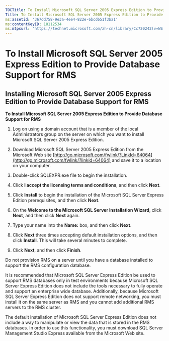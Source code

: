 ```yaml
---
TOCTitle: To Install Microsoft SQL Server 2005 Express Edition to Provide Database Support for RMS
Title: To Install Microsoft SQL Server 2005 Express Edition to Provide Database Support for RMS
ms:assetid: '367dd758-9e3a-4ee4-822e-6bcd651f3ba1'
ms:contentKeyID: 18112534
ms:mtpsurl: 'https://technet.microsoft.com/zh-cn/library/Cc720242(v=WS.10)'
---
```


To Install Microsoft SQL Server 2005 Express Edition to Provide Database Support for RMS
========================================================================================

Installing Microsoft SQL Server 2005 Express Edition to Provide Database Support for RMS
----------------------------------------------------------------------------------------

**To Install Microsoft SQL Server 2005 Express Edition to Provide Database Support for RMS**
1.  Log on using a domain account that is a member of the local Administrators group on the server on which you want to install Microsoft SQL Server 2005 Express Edition.

2.  Download Microsoft SQL Server 2005 Express Edition from the Microsoft Web site [http://go.microsoft.com/fwlink/?LinkId=64064](http://go.microsoft.com/fwlink/?linkid=64064) and save it to a location on your computer.

3.  Double-click SQLEXPR.exe file to begin the installation.

4.  Click **I accept the licensing terms and conditions**, and then click **Next**.

5.  Click **Install** to begin the installation of the Microsoft SQL Server Express Edition prerequisites, and then click **Next**.

6.  On the **Welcome to the Microsoft SQL Server Installation Wizard**, click **Next**, and then click **Next** again.

7.  Type your name into the **Name:** box, and then click **Next**.

8.  Click **Next** three times accepting default installation options, and then click **Install**. This will take several minutes to complete.

9.  Click **Next**, and then click **Finish**.

Do not provision RMS on a server until you have a database installed to support the RMS configuration database.

It is recommended that Microsoft SQL Server Express Edition be used to support RMS databases only in test environments because Microsoft SQL Server Express Edition does not include the tools necessary to fully operate and support an enterprise wide database. Additionally, because Microsoft SQL Server Express Edition does not support remote networking, you must install it on the same server as RMS and you cannot add additional RMS servers to the RMS cluster.

The default installation of Microsoft SQL Server Express Edition does not include a way to manipulate or view the data that is stored in the RMS databases. In order to use this functionality, you must download SQL Server Management Studio Express available from the Microsoft Web site.
